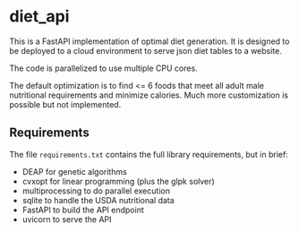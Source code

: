 # diet_api

This is a FastAPI implementation of optimal diet generation. It is designed to be deployed to a cloud environment to serve json diet tables to a website.

The code is parallelized to use multiple CPU cores.

The default optimization is to find <= 6 foods that meet all adult male nutritional requirements and minimize calories. Much more customization is possible but not implemented.

## Requirements

The file `requirements.txt` contains the full library requirements, but in brief:

- DEAP for genetic algorithms
- cvxopt for linear programming (plus the glpk solver)
- multiprocessing to do parallel execution
- sqlite to handle the USDA nutritional data
- FastAPI to build the API endpoint
- uvicorn to serve the API
